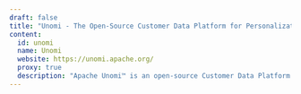 ```yaml
---
draft: false
title: "Unomi - The Open-Source Customer Data Platform for Personalization & Privacy"
content:
  id: unomi
  name: Unomi
  website: https://unomi.apache.org/
  proxy: true
  description: "Apache Unomi™ is an open-source Customer Data Platform (CDP) that enables real-time personalization, user segmentation, and privacy-compliant data management."
---
```

